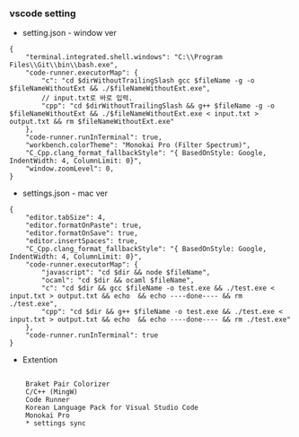 ### vscode setting

* setting.json - window ver
```{.json}
{ 
    "terminal.integrated.shell.windows": "C:\\Program Files\\Git\\bin\\bash.exe",
    "code-runner.executorMap": {
        "c": "cd $dirWithoutTrailingSlash gcc $fileName -g -o $fileNameWithoutExt && ./$fileNameWithoutExt.exe",
        // input.txt로 바로 입력.
        "cpp": "cd $dirWithoutTrailingSlash && g++ $fileName -g -o $fileNameWithoutExt && ./$fileNameWithoutExt.exe < input.txt > output.txt && rm $fileNameWithoutExt.exe"
    },
    "code-runner.runInTerminal": true,
    "workbench.colorTheme": "Monokai Pro (Filter Spectrum)",
    "C_Cpp.clang_format_fallbackStyle": "{ BasedOnStyle: Google, IndentWidth: 4, ColumnLimit: 0}",
    "window.zoomLevel": 0,
}
```

* settings.json - mac ver
```{.json}
{
    "editor.tabSize": 4,
    "editor.formatOnPaste": true,
    "editor.formatOnSave": true,
    "editor.insertSpaces": true,
    "C_Cpp.clang_format_fallbackStyle": "{ BasedOnStyle: Google, IndentWidth: 4, ColumnLimit: 0}",
    "code-runner.executorMap": {
        "javascript": "cd $dir && node $fileName",
        "ocaml": "cd $dir && ocaml $fileName",
        "c": "cd $dir && gcc $fileName -o test.exe && ./test.exe < input.txt > output.txt && echo  && echo ----done---- && rm ./test.exe",
        "cpp": "cd $dir && g++ $fileName -o test.exe && ./test.exe < input.txt > output.txt && echo  && echo ----done---- && rm ./test.exe"
    },
    "code-runner.runInTerminal": true
}
```

* Extention
<pre><code>
    Braket Pair Colorizer
    C/C++ (MingW)
    Code Runner
    Korean Language Pack for Visual Studio Code
    Monokai Pro
    * settings sync
</code></pre>
